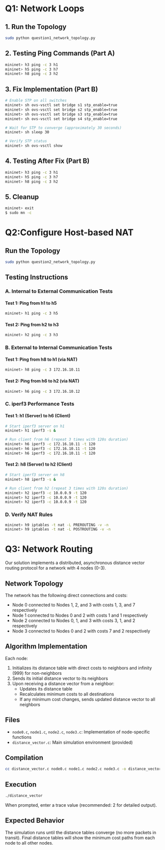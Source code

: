 # Q1: Network Loops
## 1. Run the Topology

```bash
sudo python question1_network_topology.py
```

## 2. Testing Ping Commands (Part A)

```bash
mininet> h3 ping -c 3 h1
mininet> h5 ping -c 3 h7
mininet> h8 ping -c 3 h2
```

## 3. Fix Implementation (Part B)

```bash
# Enable STP on all switches
mininet> sh ovs-vsctl set bridge s1 stp_enable=true
mininet> sh ovs-vsctl set bridge s2 stp_enable=true
mininet> sh ovs-vsctl set bridge s3 stp_enable=true
mininet> sh ovs-vsctl set bridge s4 stp_enable=true

# Wait for STP to converge (approximately 30 seconds)
mininet> sh sleep 30

# Verify STP status
mininet> sh ovs-vsctl show
```

## 4. Testing After Fix (Part B)

```bash
mininet> h3 ping -c 3 h1
mininet> h5 ping -c 3 h7
mininet> h8 ping -c 3 h2
```

## 5. Cleanup

```bash
mininet> exit
$ sudo mn -c
```

# Q2:Configure Host-based NAT​
## Run the Topology

```bash
sudo python question2_network_topology.py
```

## Testing Instructions

### A. Internal to External Communication Tests

#### Test 1: Ping from h1 to h5
```bash
mininet> h1 ping -c 3 h5
```

#### Test 2: Ping from h2 to h3
```bash
mininet> h2 ping -c 3 h3
```

### B. External to Internal Communication Tests

#### Test 1: Ping from h8 to h1 (via NAT)
```bash
mininet> h8 ping -c 3 172.16.10.11
```

#### Test 2: Ping from h6 to h2 (via NAT)
```bash
mininet> h6 ping -c 3 172.16.10.12
```

### C. iperf3 Performance Tests

#### Test 1: h1 (Server) to h6 (Client)
```bash
# Start iperf3 server on h1
mininet> h1 iperf3 -s &

# Run client from h6 (repeat 3 times with 120s duration)
mininet> h6 iperf3 -c 172.16.10.11 -t 120
mininet> h6 iperf3 -c 172.16.10.11 -t 120
mininet> h6 iperf3 -c 172.16.10.11 -t 120
```

#### Test 2: h8 (Server) to h2 (Client)
```bash
# Start iperf3 server on h8
mininet> h8 iperf3 -s &

# Run client from h2 (repeat 3 times with 120s duration)
mininet> h2 iperf3 -c 10.0.0.9 -t 120
mininet> h2 iperf3 -c 10.0.0.9 -t 120
mininet> h2 iperf3 -c 10.0.0.9 -t 120
```

### D. Verify NAT Rules
```bash
mininet> h9 iptables -t nat -L PREROUTING -v -n
mininet> h9 iptables -t nat -L POSTROUTING -v -n
```


# Q3: Network Routing​

Our solution implements a distributed, asynchronous distance vector routing protocol for a network with 4 nodes (0-3).

## Network Topology

The network has the following direct connections and costs:
- Node 0 connected to Nodes 1, 2, and 3 with costs 1, 3, and 7 respectively
- Node 1 connected to Nodes 0 and 2 with costs 1 and 1 respectively
- Node 2 connected to Nodes 0, 1, and 3 with costs 3, 1, and 2 respectively
- Node 3 connected to Nodes 0 and 2 with costs 7 and 2 respectively

## Algorithm Implementation

Each node:
1. Initializes its distance table with direct costs to neighbors and infinity (999) for non-neighbors
2. Sends its initial distance vector to its neighbors
3. Upon receiving a distance vector from a neighbor:
   - Updates its distance table
   - Recalculates minimum costs to all destinations
   - If any minimum cost changes, sends updated distance vector to all neighbors

## Files

- `node0.c`, `node1.c`, `node2.c`, `node3.c`: Implementation of node-specific functions
- `distance_vector.c`: Main simulation environment (provided)

## Compilation

```bash
cc distance_vector.c node0.c node1.c node2.c node3.c -o distance_vector
```

## Execution

```bash
./distance_vector
```

When prompted, enter a trace value (recommended: 2 for detailed output).

## Expected Behavior

The simulation runs until the distance tables converge (no more packets in transit).
Final distance tables will show the minimum cost paths from each node to all other nodes.
